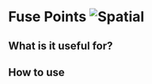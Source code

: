 # Fuse Points ![Spatial](https://img.shields.io/badge/Spatial-955195)

## What is it useful for?


## How to use
